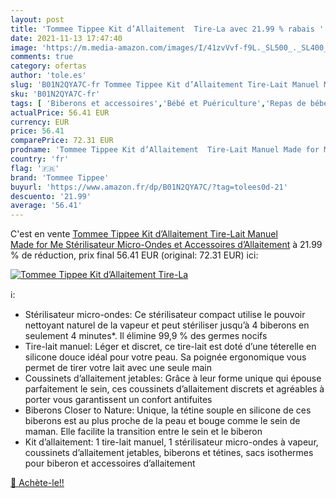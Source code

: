 ```yaml
---
layout: post
title: 'Tommee Tippee Kit d’Allaitement  Tire-La avec 21.99 % rabais '
date: 2021-11-13 17:47:40
image: 'https://m.media-amazon.com/images/I/41zvVvf-f9L._SL500_._SL400_.jpg'
comments: true
category: ofertas
author: 'tole.es'
slug: 'B01N2QYA7C-fr Tommee Tippee Kit d’Allaitement Tire-Lait Manuel Made for...'
sku: 'B01N2QYA7C-fr'
tags: [ 'Biberons et accessoires','Bébé et Puériculture','Repas de bébé','Stérilisateurs','tommee tippee', ]
actualPrice: 56.41 EUR
currency: EUR
price: 56.41
comparePrice: 72.31 EUR
prodname: 'Tommee Tippee Kit d’Allaitement  Tire-Lait Manuel Made for Me  Stérilisateur Micro-Ondes et Accessoires d’Allaitement'
country: 'fr'
flag: '🇫🇷'
brand: 'Tommee Tippee'
buyurl: 'https://www.amazon.fr/dp/B01N2QYA7C/?tag=tolees0d-21'
descuento: '21.99'
average: '56.41'
---
```


C'est en vente [Tommee Tippee Kit d’Allaitement  Tire-Lait Manuel Made for Me  Stérilisateur Micro-Ondes et Accessoires d’Allaitement](https://www.amazon.fr/dp/B01N2QYA7C/?tag=tolees0d-21)  à  21.99 % de réduction, prix final  56.41 EUR (original: 72.31 EUR) ici:

[![Tommee Tippee Kit d’Allaitement  Tire-La](https://m.media-amazon.com/images/I/41zvVvf-f9L._SL500_._SL400_.jpg)](https://www.amazon.fr/dp/B01N2QYA7C/?tag=tolees0d-21)

ℹ️:

- Stérilisateur micro-ondes: Ce stérilisateur compact utilise le pouvoir nettoyant naturel de la vapeur et peut stériliser jusqu’à 4 biberons en seulement 4 minutes*. Il élimine 99,9 % des germes nocifs
- Tire-lait manuel: Léger et discret, ce tire-lait est doté d’une téterelle en silicone douce idéal pour votre peau. Sa poignée ergonomique vous permet de tirer votre lait avec une seule main
- Coussinets d’allaitement jetables: Grâce à leur forme unique qui épouse parfaitement le sein, ces coussinets d’allaitement discrets et agréables à porter vous garantissent un confort antifuites
- Biberons Closer to Nature: Unique, la tétine souple en silicone de ces biberons est au plus proche de la peau et bouge comme le sein de maman. Elle facilite la transition entre le sein et le biberon
- Kit d’allaitement: 1 tire-lait manuel, 1 stérilisateur micro-ondes à vapeur, coussinets d’allaitement jetables, biberons et tétines, sacs isothermes pour biberon et accessoires d’allaitement

[🛒 Achète-le!!](https://www.amazon.fr/dp/B01N2QYA7C/?tag=tolees0d-21)
